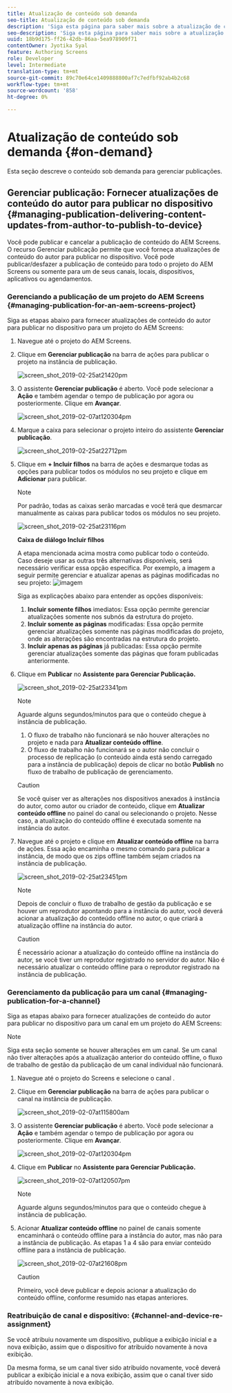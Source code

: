```yaml
---
title: Atualização de conteúdo sob demanda
seo-title: Atualização de conteúdo sob demanda
description: 'Siga esta página para saber mais sobre a atualização de conteúdo sob demanda.  '
seo-description: 'Siga esta página para saber mais sobre a atualização de conteúdo sob demanda.  '
uuid: 18b9d175-ff26-42db-86aa-5ea978909f71
contentOwner: Jyotika Syal
feature: Authoring Screens
role: Developer
level: Intermediate
translation-type: tm+mt
source-git-commit: 89c70e64ce1409888800af7c7edfbf92ab4b2c68
workflow-type: tm+mt
source-wordcount: '858'
ht-degree: 0%

---
```



# Atualização de conteúdo sob demanda {#on-demand}

Esta seção descreve o conteúdo sob demanda para gerenciar publicações.

## Gerenciar publicação: Fornecer atualizações de conteúdo do autor para publicar no dispositivo {#managing-publication-delivering-content-updates-from-author-to-publish-to-device}

Você pode publicar e cancelar a publicação de conteúdo do AEM Screens. O recurso Gerenciar publicação permite que você forneça atualizações de conteúdo do autor para publicar no dispositivo. Você pode publicar/desfazer a publicação de conteúdo para todo o projeto do AEM Screens ou somente para um de seus canais, locais, dispositivos, aplicativos ou agendamentos.

### Gerenciando a publicação de um projeto do AEM Screens {#managing-publication-for-an-aem-screens-project}

Siga as etapas abaixo para fornecer atualizações de conteúdo do autor para publicar no dispositivo para um projeto do AEM Screens:

1. Navegue até o projeto do AEM Screens.
1. Clique em **Gerenciar publicação** na barra de ações para publicar o projeto na instância de publicação.

   ![screen_shot_2019-02-25at21420pm](assets/screen_shot_2019-02-25at21420pm.png)

1. O assistente **Gerenciar publicação** é aberto. Você pode selecionar a **Ação** e também agendar o tempo de publicação por agora ou posteriormente. Clique em **Avançar**.

   ![screen_shot_2019-02-07at120304pm](assets/screen_shot_2019-02-07at120304pm.png)

1. Marque a caixa para selecionar o projeto inteiro do assistente **Gerenciar publicação**.

   ![screen_shot_2019-02-25at22712pm](assets/screen_shot_2019-02-25at22712pm.png)

1. Clique em **+ Incluir filhos** na barra de ações e desmarque todas as opções para publicar todos os módulos no seu projeto e clique em **Adicionar** para publicar.

   >[!NOTE]
   >
   >Por padrão, todas as caixas serão marcadas e você terá que desmarcar manualmente as caixas para publicar todos os módulos no seu projeto.

   ![screen_shot_2019-02-25at23116pm](assets/screen_shot_2019-02-25at23116pm.png)

   **Caixa de diálogo Incluir filhos**

   A etapa mencionada acima mostra como publicar todo o conteúdo. Caso deseje usar as outras três alternativas disponíveis, será necessário verificar essa opção específica.
Por exemplo, a imagem a seguir permite gerenciar e atualizar apenas as páginas modificadas no seu projeto:
   ![imagem](assets/author-publish-manage.png)

   Siga as explicações abaixo para entender as opções disponíveis:

   1. **Incluir somente filhos** imediatos: Essa opção permite gerenciar atualizações somente nos subnós da estrutura do projeto.
   1. **Incluir somente as páginas** modificadas: Essa opção permite gerenciar atualizações somente nas páginas modificadas do projeto, onde as alterações são encontradas na estrutura do projeto.
   1. **Incluir apenas as páginas** já publicadas: Essa opção permite gerenciar atualizações somente das páginas que foram publicadas anteriormente.


1. Clique em **Publicar** no **Assistente para Gerenciar Publicação.**

   ![screen_shot_2019-02-25at23341pm](assets/screen_shot_2019-02-25at23341pm.png)

   >[!NOTE]
   >
   >Aguarde alguns segundos/minutos para que o conteúdo chegue à instância de publicação.
   >
   >
   >    1. O fluxo de trabalho não funcionará se não houver alterações no projeto e nada para **Atualizar conteúdo offline**.
   >    1. O fluxo de trabalho não funcionará se o autor não concluir o processo de replicação (o conteúdo ainda está sendo carregado para a instância de publicação) depois de clicar no botão **Publish** no fluxo de trabalho de publicação de gerenciamento.


   >[!CAUTION]
   >Se você quiser ver as alterações nos dispositivos anexados à instância do autor, como autor ou criador de conteúdo, clique em **Atualizar conteúdo offline** no painel do canal ou selecionando o projeto. Nesse caso, a atualização do conteúdo offline é executada somente na instância do autor.

1. Navegue até o projeto e clique em **Atualizar conteúdo offline** na barra de ações. Essa ação encaminha o mesmo comando para publicar a instância, de modo que os zips offline também sejam criados na instância de publicação.

   ![screen_shot_2019-02-25at23451pm](assets/screen_shot_2019-02-25at23451pm.png)


   >[!NOTE]
   >
   >Depois de concluir o fluxo de trabalho de gestão da publicação e se houver um reprodutor apontando para a instância do autor, você deverá acionar a atualização do conteúdo offline no autor, o que criará a atualização offline na instância do autor.

   >[!CAUTION]
   >
   >É necessário acionar a atualização do conteúdo offline na instância do autor, se você tiver um reprodutor registrado no servidor do autor. Não é necessário atualizar o conteúdo offline para o reprodutor registrado na instância de publicação.

### Gerenciamento da publicação para um canal {#managing-publication-for-a-channel}

Siga as etapas abaixo para fornecer atualizações de conteúdo do autor para publicar no dispositivo para um canal em um projeto do AEM Screens:

>[!NOTE]
>
>Siga esta seção somente se houver alterações em um canal. Se um canal não tiver alterações após a atualização anterior do conteúdo offline, o fluxo de trabalho de gestão da publicação de um canal individual não funcionará.

1. Navegue até o projeto do Screens e selecione o canal .
1. Clique em **Gerenciar publicação** na barra de ações para publicar o canal na instância de publicação.

   ![screen_shot_2019-02-07at115800am](assets/screen_shot_2019-02-07at115800am.png)

1. O assistente **Gerenciar publicação** é aberto. Você pode selecionar a **Ação** e também agendar o tempo de publicação por agora ou posteriormente. Clique em **Avançar**.

   ![screen_shot_2019-02-07at120304pm](assets/screen_shot_2019-02-07at120304pm.png)

1. Clique em **Publicar** no **Assistente para Gerenciar Publicação.**

   ![screen_shot_2019-02-07at120507pm](assets/screen_shot_2019-02-07at120507pm.png)

   >[!NOTE]
   >
   >Aguarde alguns segundos/minutos para que o conteúdo chegue à instância de publicação.

1. Acionar **Atualizar conteúdo offline** no painel de canais somente encaminhará o conteúdo offline para a instância do autor, mas não para a instância de publicação. As etapas 1 a 4 são para enviar conteúdo offline para a instância de publicação.

   ![screen_shot_2019-02-07at21608pm](assets/screen_shot_2019-02-07at21608pm.png)

   >[!CAUTION]
   >
   >Primeiro, você deve publicar e depois acionar a atualização do conteúdo offline, conforme resumido nas etapas anteriores.

### Reatribuição de canal e dispositivo: {#channel-and-device-re-assignment}

Se você atribuiu novamente um dispositivo, publique a exibição inicial e a nova exibição, assim que o dispositivo for atribuído novamente à nova exibição.

Da mesma forma, se um canal tiver sido atribuído novamente, você deverá publicar a exibição inicial e a nova exibição, assim que o canal tiver sido atribuído novamente à nova exibição.